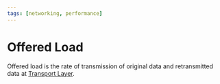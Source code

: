 ```yaml
---
tags: [networking, performance]
---
```


# Offered Load

Offered load is the rate of transmission of original data and retransmitted data
at [Transport Layer](202206131837.md).
